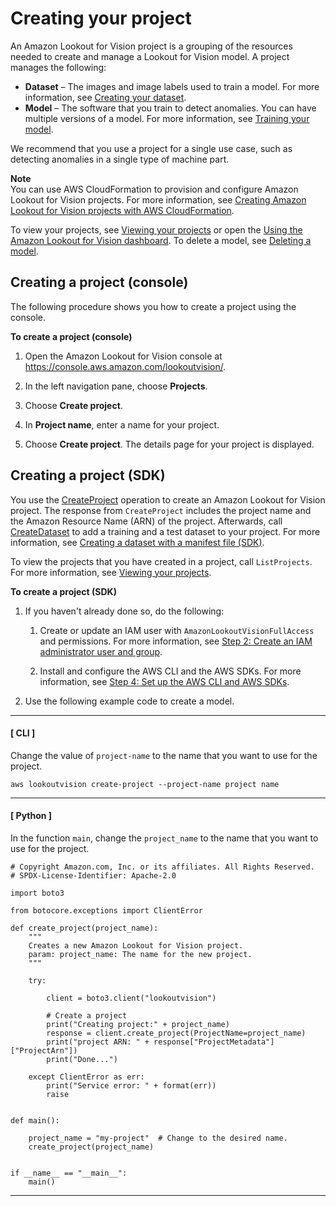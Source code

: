 # Creating your project<a name="model-create-project"></a>

An Amazon Lookout for Vision project is a grouping of the resources needed to create and manage a Lookout for Vision model\. A project manages the following:
+ **Dataset** – The images and image labels used to train a model\. For more information, see [Creating your dataset](model-create-dataset.md)\.
+ **Model** – The software that you train to detect anomalies\. You can have multiple versions of a model\. For more information, see [Training your model](model-train.md)\. 

We recommend that you use a project for a single use case, such as detecting anomalies in a single type of machine part\. 

**Note**  
You can use AWS CloudFormation to provision and configure Amazon Lookout for Vision projects\. For more information, see [Creating Amazon Lookout for Vision projects with AWS CloudFormation](creating-projects-with-cloudformation.md)\.

To view your projects, see [Viewing your projects](view-projects.md) or open the [Using the Amazon Lookout for Vision dashboard](dashboard.md)\. To delete a model, see [Deleting a model](delete-model.md)\. 

## Creating a project \(console\)<a name="create-project-console"></a>

The following procedure shows you how to create a project using the console\.

**To create a project \(console\)**

1. Open the Amazon Lookout for Vision console at [ https://console\.aws\.amazon\.com/lookoutvision/]( https://console.aws.amazon.com/lookoutvision/)\.

1. In the left navigation pane, choose **Projects**\.

1. Choose **Create project**\. 

1. In **Project name**, enter a name for your project\.

1. Choose **Create project**\. The details page for your project is displayed\.

## Creating a project \(SDK\)<a name="create-project-sdk"></a>

You use the [CreateProject](https://docs.aws.amazon.com/lookout-for-vision/latest/APIReference/API_CreateProject) operation to create an Amazon Lookout for Vision project\. The response from `CreateProject` includes the project name and the Amazon Resource Name \(ARN\) of the project\. Afterwards, call [CreateDataset](https://docs.aws.amazon.com/lookout-for-vision/latest/APIReference/API_CreateDataset) to add a training and a test dataset to your project\. For more information, see [Creating a dataset with a manifest file \(SDK\)](create-dataset-sdk.md)\. 

To view the projects that you have created in a project, call `ListProjects`\. For more information, see [Viewing your projects](view-projects.md)\. 

**To create a project \(SDK\)**

1. If you haven't already done so, do the following:

   1. Create or update an IAM user with `AmazonLookoutVisionFullAccess` and permissions\. For more information, see [Step 2: Create an IAM administrator user and group](su-account-user.md)\.

   1. Install and configure the AWS CLI and the AWS SDKs\. For more information, see [Step 4: Set up the AWS CLI and AWS SDKs](su-awscli-sdk.md)\.

1. Use the following example code to create a model\.

------
#### [ CLI ]

   Change the value of `project-name` to the name that you want to use for the project\.

   ```
   aws lookoutvision create-project --project-name project name
   ```

------
#### [ Python ]

   In the function `main`, change the `project_name` to the name that you want to use for the project\.

   ```
   # Copyright Amazon.com, Inc. or its affiliates. All Rights Reserved.
   # SPDX-License-Identifier: Apache-2.0
   
   import boto3
   
   from botocore.exceptions import ClientError
   
   def create_project(project_name):
       """
       Creates a new Amazon Lookout for Vision project.
       param: project_name: The name for the new project.
       """
   
       try:
   
           client = boto3.client("lookoutvision")
   
           # Create a project
           print("Creating project:" + project_name)
           response = client.create_project(ProjectName=project_name)
           print("project ARN: " + response["ProjectMetadata"]["ProjectArn"])
           print("Done...")
   
       except ClientError as err:
           print("Service error: " + format(err))
           raise
   
   
   def main():
   
       project_name = "my-project"  # Change to the desired name.
       create_project(project_name)
   
   
   if __name__ == "__main__":
       main()
   ```

------